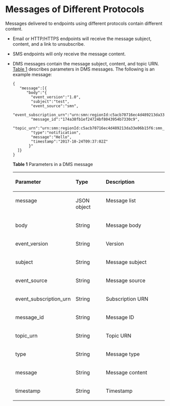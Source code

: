 # Messages of Different Protocols<a name="smn_ug_a3000"></a>

Messages delivered to endpoints using different protocols contain different content.

-   Email or HTTP/HTTPS endpoints will receive the message subject, content, and a link to unsubscribe.
-   SMS endpoints will only receive the message content.
-   DMS messages contain the message subject, content, and topic URN.  [Table 1](#table64014010193925)  describes parameters in DMS messages. The following is an example message:

    ```
    {
       "message":[{
          "body":"{
            "event_version":"1.0",
            "subject":"test",
            "event_source":"smn",
            "event_subscription_urn":"urn:smn:regionId:c5acb70716ec4d489213da33e06b15f6:smn_123:47cff941a17f435ea5f6091d3579664e",
            "message_id":"174a38fb1ef24724bf8043954b7330c9",
            "topic_urn":"urn:smn:regionId:c5acb70716ec4d489213da33e06b15f6:smn_123",
            "type":"notification",
            "message":"Hello",
            "timestamp":"2017-10-24T09:37:02Z"
           }"
      ]}
    }
    ```

    **Table  1**  Parameters in a DMS message

    <a name="table64014010193925"></a>
    <table><thead align="left"><tr id="row5043084193925"><th class="cellrowborder" valign="top" width="31.580000000000002%" id="mcps1.2.4.1.1"><p id="p3010233193925"><a name="p3010233193925"></a><a name="p3010233193925"></a><strong id="b842352706161313_1"><a name="b842352706161313_1"></a><a name="b842352706161313_1"></a>Parameter</strong></p>
    </th>
    <th class="cellrowborder" valign="top" width="22.18%" id="mcps1.2.4.1.2"><p id="p24770926201222"><a name="p24770926201222"></a><a name="p24770926201222"></a>Type</p>
    </th>
    <th class="cellrowborder" valign="top" width="46.239999999999995%" id="mcps1.2.4.1.3"><p id="p42502300193925"><a name="p42502300193925"></a><a name="p42502300193925"></a><strong id="b842352706193020"><a name="b842352706193020"></a><a name="b842352706193020"></a>Description</strong></p>
    </th>
    </tr>
    </thead>
    <tbody><tr id="row38134456201232"><td class="cellrowborder" valign="top" width="31.580000000000002%" headers="mcps1.2.4.1.1 "><p id="p1883213201232"><a name="p1883213201232"></a><a name="p1883213201232"></a>message</p>
    </td>
    <td class="cellrowborder" valign="top" width="22.18%" headers="mcps1.2.4.1.2 "><p id="p18322579201232"><a name="p18322579201232"></a><a name="p18322579201232"></a>JSON object</p>
    </td>
    <td class="cellrowborder" valign="top" width="46.239999999999995%" headers="mcps1.2.4.1.3 "><p id="p7733937201232"><a name="p7733937201232"></a><a name="p7733937201232"></a>Message list</p>
    </td>
    </tr>
    <tr id="row25477149201252"><td class="cellrowborder" valign="top" width="31.580000000000002%" headers="mcps1.2.4.1.1 "><p id="p50383168201252"><a name="p50383168201252"></a><a name="p50383168201252"></a>body</p>
    </td>
    <td class="cellrowborder" valign="top" width="22.18%" headers="mcps1.2.4.1.2 "><p id="p54504779201252"><a name="p54504779201252"></a><a name="p54504779201252"></a>String</p>
    </td>
    <td class="cellrowborder" valign="top" width="46.239999999999995%" headers="mcps1.2.4.1.3 "><p id="p52810983201252"><a name="p52810983201252"></a><a name="p52810983201252"></a>Message body</p>
    </td>
    </tr>
    <tr id="row20261315193925"><td class="cellrowborder" valign="top" width="31.580000000000002%" headers="mcps1.2.4.1.1 "><p id="p58939980193925"><a name="p58939980193925"></a><a name="p58939980193925"></a>event_version</p>
    </td>
    <td class="cellrowborder" valign="top" width="22.18%" headers="mcps1.2.4.1.2 "><p id="p23598197201215"><a name="p23598197201215"></a><a name="p23598197201215"></a>String</p>
    </td>
    <td class="cellrowborder" valign="top" width="46.239999999999995%" headers="mcps1.2.4.1.3 "><p id="p9409098193925"><a name="p9409098193925"></a><a name="p9409098193925"></a>Version</p>
    </td>
    </tr>
    <tr id="row1317926194055"><td class="cellrowborder" valign="top" width="31.580000000000002%" headers="mcps1.2.4.1.1 "><p id="p50798406193925"><a name="p50798406193925"></a><a name="p50798406193925"></a>subject</p>
    </td>
    <td class="cellrowborder" valign="top" width="22.18%" headers="mcps1.2.4.1.2 "><p id="p32405782201215"><a name="p32405782201215"></a><a name="p32405782201215"></a>String</p>
    </td>
    <td class="cellrowborder" valign="top" width="46.239999999999995%" headers="mcps1.2.4.1.3 "><p id="p56981802194055"><a name="p56981802194055"></a><a name="p56981802194055"></a>Message subject</p>
    </td>
    </tr>
    <tr id="row3004441719406"><td class="cellrowborder" valign="top" width="31.580000000000002%" headers="mcps1.2.4.1.1 "><p id="p36752602194017"><a name="p36752602194017"></a><a name="p36752602194017"></a>event_source</p>
    </td>
    <td class="cellrowborder" valign="top" width="22.18%" headers="mcps1.2.4.1.2 "><p id="p7622717201215"><a name="p7622717201215"></a><a name="p7622717201215"></a>String</p>
    </td>
    <td class="cellrowborder" valign="top" width="46.239999999999995%" headers="mcps1.2.4.1.3 "><p id="p2613091319406"><a name="p2613091319406"></a><a name="p2613091319406"></a>Message source</p>
    </td>
    </tr>
    <tr id="row19906995194010"><td class="cellrowborder" valign="top" width="31.580000000000002%" headers="mcps1.2.4.1.1 "><p id="p16210282194017"><a name="p16210282194017"></a><a name="p16210282194017"></a>event_subscription_urn</p>
    </td>
    <td class="cellrowborder" valign="top" width="22.18%" headers="mcps1.2.4.1.2 "><p id="p13460303201215"><a name="p13460303201215"></a><a name="p13460303201215"></a>String</p>
    </td>
    <td class="cellrowborder" valign="top" width="46.239999999999995%" headers="mcps1.2.4.1.3 "><p id="p16797703194010"><a name="p16797703194010"></a><a name="p16797703194010"></a>Subscription URN</p>
    </td>
    </tr>
    <tr id="row30182723193925"><td class="cellrowborder" valign="top" width="31.580000000000002%" headers="mcps1.2.4.1.1 "><p id="p28881537193925"><a name="p28881537193925"></a><a name="p28881537193925"></a>message_id</p>
    </td>
    <td class="cellrowborder" valign="top" width="22.18%" headers="mcps1.2.4.1.2 "><p id="p16542774201215"><a name="p16542774201215"></a><a name="p16542774201215"></a>String</p>
    </td>
    <td class="cellrowborder" valign="top" width="46.239999999999995%" headers="mcps1.2.4.1.3 "><p id="p32602246194350"><a name="p32602246194350"></a><a name="p32602246194350"></a>Message ID</p>
    </td>
    </tr>
    <tr id="row55463365193925"><td class="cellrowborder" valign="top" width="31.580000000000002%" headers="mcps1.2.4.1.1 "><p id="p63347618193925"><a name="p63347618193925"></a><a name="p63347618193925"></a>topic_urn</p>
    </td>
    <td class="cellrowborder" valign="top" width="22.18%" headers="mcps1.2.4.1.2 "><p id="p35652403201318"><a name="p35652403201318"></a><a name="p35652403201318"></a>String</p>
    </td>
    <td class="cellrowborder" valign="top" width="46.239999999999995%" headers="mcps1.2.4.1.3 "><p id="p10499547194350"><a name="p10499547194350"></a><a name="p10499547194350"></a>Topic URN</p>
    </td>
    </tr>
    <tr id="row32546122193925"><td class="cellrowborder" valign="top" width="31.580000000000002%" headers="mcps1.2.4.1.1 "><p id="p18990191193925"><a name="p18990191193925"></a><a name="p18990191193925"></a>type</p>
    </td>
    <td class="cellrowborder" valign="top" width="22.18%" headers="mcps1.2.4.1.2 "><p id="p22112674201215"><a name="p22112674201215"></a><a name="p22112674201215"></a>String</p>
    </td>
    <td class="cellrowborder" valign="top" width="46.239999999999995%" headers="mcps1.2.4.1.3 "><p id="p3759826194350"><a name="p3759826194350"></a><a name="p3759826194350"></a>Message type</p>
    </td>
    </tr>
    <tr id="row29792815193925"><td class="cellrowborder" valign="top" width="31.580000000000002%" headers="mcps1.2.4.1.1 "><p id="p64407799193925"><a name="p64407799193925"></a><a name="p64407799193925"></a>message</p>
    </td>
    <td class="cellrowborder" valign="top" width="22.18%" headers="mcps1.2.4.1.2 "><p id="p46296183201215"><a name="p46296183201215"></a><a name="p46296183201215"></a>String</p>
    </td>
    <td class="cellrowborder" valign="top" width="46.239999999999995%" headers="mcps1.2.4.1.3 "><p id="p56559005194350"><a name="p56559005194350"></a><a name="p56559005194350"></a>Message content</p>
    </td>
    </tr>
    <tr id="row22594652193925"><td class="cellrowborder" valign="top" width="31.580000000000002%" headers="mcps1.2.4.1.1 "><p id="p18227537193925"><a name="p18227537193925"></a><a name="p18227537193925"></a>timestamp</p>
    </td>
    <td class="cellrowborder" valign="top" width="22.18%" headers="mcps1.2.4.1.2 "><p id="p59003328201215"><a name="p59003328201215"></a><a name="p59003328201215"></a>String</p>
    </td>
    <td class="cellrowborder" valign="top" width="46.239999999999995%" headers="mcps1.2.4.1.3 "><p id="p35514193925"><a name="p35514193925"></a><a name="p35514193925"></a>Timestamp</p>
    </td>
    </tr>
    </tbody>
    </table>



